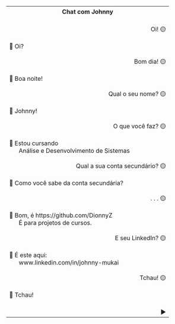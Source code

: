 <table align="center">
  <tr>
    <th>Chat com Johnny</th>
  </tr>
  <tr>
    <td><br>
      <div align="right">Oi! 🟡</div><br>
      🔵 Oi?<br><br>
      <div align="right">Bom dia! 🟡</div><br>
      🔵 Boa noite!<br><br>
      <div align="right">Qual o seu nome? 🟡</div><br>
      🔵 Johnny!<br><br>
      <div align="right">O que você faz? 🟡</div><br>
      🔵 Estou cursando<br>
      &nbsp;&nbsp;&nbsp;&nbsp;&nbsp;&nbsp;Análise e Desenvolvimento de Sistemas<br><br>
      <div align="right">Qual a sua conta secundário? 🟡</div><br>
      🔵 Como você sabe da conta secundária?<br><br>
      <div align="right">. . . 🟡</div><br>
      🔵 Bom, é https://github.com/DionnyZ<br>
      &nbsp;&nbsp;&nbsp;&nbsp;&nbsp;&nbsp;É para projetos de cursos.<br><br>
      <div align="right">E seu LinkedIn? 🟡</div><br>
      🔵 É este aqui:<br>
      &nbsp;&nbsp;&nbsp;&nbsp;&nbsp;&nbsp;www.linkedin.com/in/johnny-mukai<br><br>
      <div align="right">Tchau! 🟡</div><br>
      🔵 Tchau!<br><br></td>
  </tr>
  <tr>
      <td>&nbsp;&nbsp;&nbsp;&nbsp;&nbsp;&nbsp;&nbsp;&nbsp;&nbsp;&nbsp;
          &nbsp;&nbsp;&nbsp;&nbsp;&nbsp;&nbsp;&nbsp;&nbsp;&nbsp;&nbsp;
          &nbsp;&nbsp;&nbsp;&nbsp;&nbsp;&nbsp;&nbsp;&nbsp;&nbsp;&nbsp;
          &nbsp;&nbsp;&nbsp;&nbsp;&nbsp;&nbsp;&nbsp;&nbsp;&nbsp;&nbsp;
          &nbsp;&nbsp;&nbsp;&nbsp;&nbsp;&nbsp;&nbsp;&nbsp;&nbsp;&nbsp;
          &nbsp;&nbsp;&nbsp;&nbsp;&nbsp;&nbsp;&nbsp;&nbsp;&nbsp;&nbsp;
          &nbsp;&nbsp;&nbsp;&nbsp;&nbsp;&nbsp;&nbsp;&nbsp;&nbsp;&nbsp;
          &nbsp;&nbsp;&nbsp;&nbsp;&nbsp;&nbsp;&nbsp;&nbsp;&nbsp;&nbsp;
          &nbsp;&nbsp;&nbsp;&nbsp;&nbsp;&nbsp;&nbsp;▶️</td>
  </tr>
</table>
